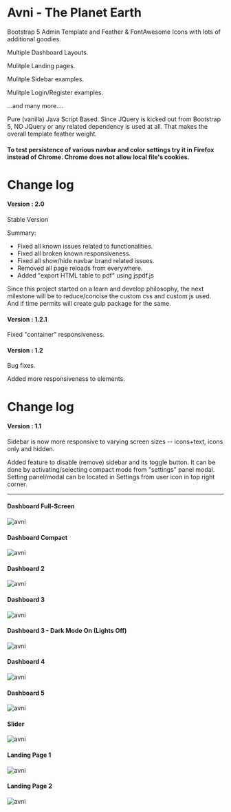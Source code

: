 # Avni - The Planet Earth
Bootstrap 5 Admin Template and Feather & FontAwesome Icons with lots of additional goodies.

Multiple Dashboard Layouts.

Mulitple Landing pages.

Mulitple Sidebar examples.

Mulitple Login/Register examples.

...and many more....

Pure (vanilla) Java Script Based. Since JQuery is kicked out from Bootstrap 5, NO JQuery or any related dependency is used at all. That makes the overall template feather weight.

<h4> To test persistence of various navbar and color settings try it in Firefox instead of Chrome. Chrome does not allow local file's cookies.</h4>


# Change log


<h4>Version : 2.0</h4>

Stable Version

Summary: 
<ul>
<li>Fixed all known issues related to functionalities.</li>
<li>Fixed all broken known responsiveness.</li>
<li>Fixed all show/hide navbar brand related issues.</li>
<li>Removed all page reloads from everywhere.</li>
<li>Added "export HTML table to pdf" using jspdf.js</li>
</ul>

Since this project started on a learn and develop philosophy, the next milestone will be to reduce/concise the custom css and custom js used. And if time permits will create gulp package for the same.


<h4>Version : 1.2.1</h4>

Fixed "container" responsiveness.

<h4>Version : 1.2</h4>

Bug fixes. 

Added more responsiveness to elements.




# Change log

<h4>Version : 1.1</h4>


Sidebar is now more responsive to varying screen sizes -- icons+text, icons only and hidden.


Added feature to disable (remove) sidebar and its toggle button. It can be done by activating/selecting compact mode  from "settings" panel modal. Setting panel/modal can be located in Settings from user icon in top right corner.


<hr/>


<h4> Dashboard Full-Screen </h4>

![avni](https://github.com/ajkr195/Avni/blob/main/screenshots/dashboard.jpg)

<h4> Dashboard Compact </h4>

![avni](https://github.com/ajkr195/Avni/blob/main/screenshots/dashboardcompact.jpg)

<h4> Dashboard 2 </h4>

![avni](https://github.com/ajkr195/Avni/blob/main/screenshots/dashboard_new2.jpg)

<h4> Dashboard 3 </h4>

![avni](https://github.com/ajkr195/Avni/blob/main/screenshots/dashboard3.jpg)


<h4> Dashboard 3 - Dark Mode On (Lights Off) </h4>

![avni](https://github.com/ajkr195/Avni/blob/main/screenshots/dashboard3_lightsoff.jpg)

<h4> Dashboard 4 </h4>

![avni](https://github.com/ajkr195/Avni/blob/main/screenshots/dashboard4.jpg)

<h4> Dashboard 5 </h4>

![avni](https://github.com/ajkr195/Avni/blob/main/screenshots/dashboard5.jpg)

<h4> Slider </h4>

![avni](https://github.com/ajkr195/Avni/blob/main/screenshots/team.gif)

<h4> Landing Page 1 </h4>

![avni](https://github.com/ajkr195/Avni/blob/main/screenshots/landing.jpg)

<h4> Landing Page 2</h4>

![avni](https://github.com/ajkr195/Avni/blob/main/screenshots/landing2.jpg)

